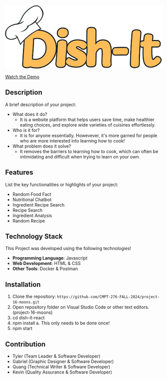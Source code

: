 [![Watch the Demo](./dish-it-react/public/images/logoNavBar.png)](https://www.youtube.com/watch?v=1rQyutNTqqw&t=7s&ab_channel=HooopCode)


[Watch the Demo](https://www.youtube.com/watch?v=1rQyutNTqqw&t=7s&ab_channel=HooopCode)

## Description
A brief description of your project:
- What does it do?
   - It is a website platform that helps users save time, make healthier eating choices, and explore wide varieties of cuisines effortlessly.
- Who is it for?
   - It is for anyone essentially. Howevever, it's more garned for people who are more interested into learning how to cook!
- What problem does it solve?
   - It removes the barriers to learning how to cook, which can often be intimidating and difficult when trying to learn on your own.

## Features
List the key functionalities or highlights of your project:
- Random Food Fact
- Nutritional Chatbot
- Ingredient Recipe Search
- Recipe Search
- Ingredient Analysis
- Random Recipe

## Technology Stack
This Project was developed using the following technologies!
- **Programming Language**: Javascript
- **Web Development**: HTML & CSS
- **Other Tools**: Docker & Postman

## Installation
1. Clone the repository:
   ```https://github.com/CMPT-276-FALL-2024/project-16-moons.git```
2. Open repository folder on Visual Studio Code or other text editors. (project-16-moons)
3. cd dish-it-react
5. npm install
  a. This only needs to be done once!
7. npm start

## Contribution
- Tyler (Team Leader & Software Developer)
- Gabriel (Graphic Designer & Software Developer)
- Quang (Technical Writer & Software Developer)
- Kevin (Quality Assurance & Software Developer)
